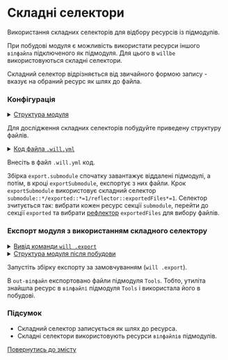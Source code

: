 # Складні селектори

Використання складних селекторів для відбору ресурсів із підмодулів.

При побудові модуля є можливість використати ресурси іншого `вілфайла` підключеного як підмодуля. Для цього в `willbe` використовуються складні селектори. 

Складний селектор відрізняється від звичайного формою запису - вказує на обраний ресурс як шлях до файла.   

### Конфігурація

<details>
  <summary><u>Структура модуля</u></summary>

```
complexSelector
        └── .will.yml

```

</details>

Для дослідження складних селекторів побудуйте приведену структуру файлів.  

<details>
    <summary><u>Код файла <code>.will.yml</code></u></summary>

```yaml
about :

  name : complexSelector
  description : 'To use complexSelector in will-file'
  version : 0.0.1

submodule : 
 
  Tools : git+https:///github.com/Wandalen/wTools.git/out/wTools#master

path :

  in : '.'
  out : 'out'

step :

  exportSubmodule :
    export : submodule::*/exported::*=1/reflector::exportedFiles*=1
    tar : 0

build :

  export.from.submodule :
    criterion :
      default : 1
      export : 1
    steps :
      - submodules.download
      - step::exportSubmodule

```

</details>

Внесіть в файл `.will.yml` код.

Збірка `export.submodule` спочатку завантажує віддалені підмодулі, а потім, в кроці `exportSubmodule`, експортує з них файли. Крок `exportSubmodule` використовує складний селектор `submodule::*/exported::*=1/reflector::exportedFiles*=1`. Селектор зчитується так: вибрати кожен ресурс секції `submodule`, перейти до секції `exported` та вибрати [рефлектор](ReflectorUsing.md) `exportedFiles` для вибору файлів.  

### Експорт модуля з використанням складного селектору  

<details>
  <summary><u>Вивід команди <code>will .export</code></u></summary>

```
[user@user ~]$ will .export
...
  Exporting module::complexSelector / build::export.submodule
     . Read : /path_to_file/.module/Tools/out/wTools.out.will.yml
     + module::Tools version master was downloaded in 13.710s
   + 1/1 submodule(s) of module::complexSelector were downloaded in 13.718s
   . Read : /path_to_file/out/complexSelector.out.will.yml
   . Read 1 will-files in 0.231s  
  
   + Write out will-file /path_to_file/out/complexSelector.out.will.yml
   + Exported export.submodule with 261 files in 3.741s
  Exported module::complexSelector / build::export.submodule in 3.895s

```

</details>
<details>
  <summary><u>Структура модуля після побудови</u></summary>

```
.
├── .module
│     └── Tools
├── out
│     └── complexSelector.out.will.yml
│
└── .will.yml

```

</details>

Запустіть збірку експорту за замовчуванням (`will .export`).

В `out-вілфайл` експортовано файли підмодуля `Tools`. Тобто, утиліта знайшла ресурс в `вілфайлі` підмодуля `Tools` і використала його в побудові.  

### Підсумок 

- Складний селектор записується як шлях до ресурса. 
- Складні селектори використовують ресурси `вілфайлів` підмодулів.  

[Повернутись до змісту](../README.md#tutorials)
